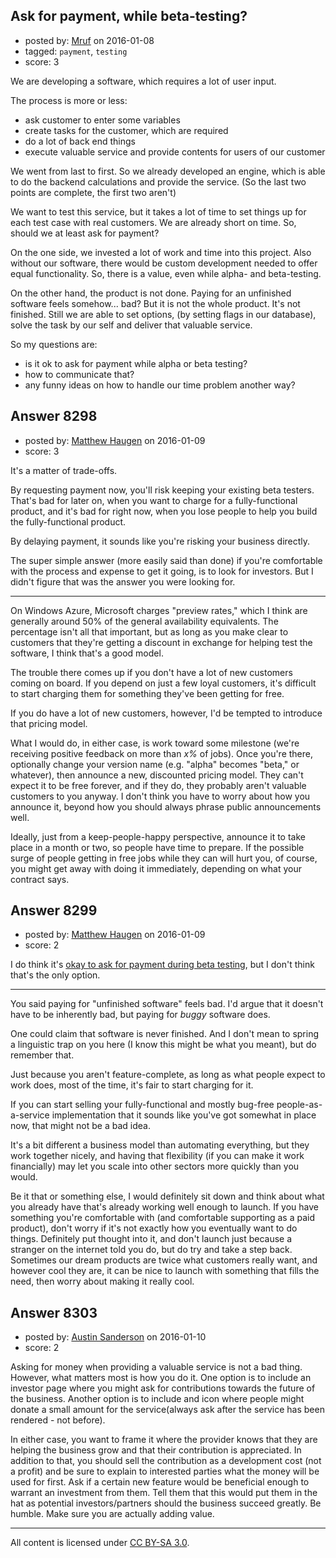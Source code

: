 ## Ask for payment, while beta-testing?

- posted by: [Mruf](https://stackexchange.com/users/3246202/mruf) on 2016-01-08
- tagged: `payment`, `testing`
- score: 3

We are developing a software, which requires a lot of user input. 

The process is more or less:

 - ask customer to enter some variables
 - create tasks for the customer, which are required
 - do a lot of back end things
 - execute valuable service and provide contents for users of our customer

We went from last to first. So we already developed an engine, which is able to do the backend calculations and provide the service. (So the last two points are complete, the first two aren't)

We want to test this service, but it takes a lot of time to set things up for each test case with real customers. We are already short on time. So, should we at least ask for payment?

On the one side, we invested a lot of work and time into this project. Also without our software, there would be custom development needed to offer equal functionality. So, there is a value, even while alpha- and beta-testing.

On the other hand, the product is not done. Paying for an unfinished software feels somehow... bad? But it is not the whole product. It's not finished. Still we are able to set options, (by setting flags in our database), solve the task by our self and deliver that valuable service.

So my questions are:

 - is it ok to ask for payment while alpha or beta testing?
 - how to communicate that?
 - any funny ideas on how to handle our time problem another way?


## Answer 8298

- posted by: [Matthew Haugen](https://stackexchange.com/users/1325646/matthew-haugen) on 2016-01-09
- score: 3

It's a matter of trade-offs.

By requesting payment now, you'll risk keeping your existing beta testers. That's bad for later on, when you want to charge for a fully-functional product, and it's bad for right now, when you lose people to help you build the fully-functional product.

By delaying payment, it sounds like you're risking your business directly.

The super simple answer (more easily said than done) if you're comfortable with the process and expense to get it going, is to look for investors. But I didn't figure that was the answer you were looking for.

----

On Windows Azure, Microsoft charges "preview rates," which I think are generally around 50% of the general availability equivalents. The percentage isn't all that important, but as long as you make clear to customers that they're getting a discount in exchange for helping test the software, I think that's a good model.

The trouble there comes up if you don't have a lot of new customers coming on board. If you depend on just a few loyal customers, it's difficult to start charging them for something they've been getting for free.

If you do have a lot of new customers, however, I'd be tempted to introduce that pricing model.

What I would do, in either case, is work toward some milestone (we're receiving positive feedback on more than *x%* of jobs). Once you're there, optionally change your version name (e.g. "alpha" becomes "beta," or whatever), then announce a new, discounted pricing model. They can't expect it to be free forever, and if they do, they probably aren't valuable customers to you anyway. I don't think you have to worry about how you announce it, beyond how you should always phrase public announcements well.

Ideally, just from a keep-people-happy perspective, announce it to take place in a month or two, so people have time to prepare. If the possible surge of people getting in free jobs while they can will hurt you, of course, you might get away with doing it immediately, depending on what your contract says.


## Answer 8299

- posted by: [Matthew Haugen](https://stackexchange.com/users/1325646/matthew-haugen) on 2016-01-09
- score: 2

I do think it's [okay to ask for payment during beta testing](https://startups.stackexchange.com/a/8298/59), but I don't think that's the only option.

---

You said paying for "unfinished software" feels bad. I'd argue that it doesn't have to be inherently bad, but paying for *buggy* software does.

One could claim that software is never finished. And I don't mean to spring a linguistic trap on you here (I know this might be what you meant), but do remember that.

Just because you aren't feature-complete, as long as what people expect to work does, most of the time, it's fair to start charging for it.

If you can start selling your fully-functional and mostly bug-free people-as-a-service implementation that it sounds like you've got somewhat in place now, that might not be a bad idea.

It's a bit different a business model than automating everything, but they work together nicely, and having that flexibility (if you can make it work financially) may let you scale into other sectors more quickly than you would.

Be it that or something else, I would definitely sit down and think about what you already have that's already working well enough to launch. If you have something you're comfortable with (and comfortable supporting as a paid product), don't worry if it's not exactly how you eventually want to do things. Definitely put thought into it, and don't launch just because a stranger on the internet told you do, but do try and take a step back. Sometimes our dream products are twice what customers really want, and however cool they are, it can be nice to launch with something that fills the need, then worry about making it really cool.


## Answer 8303

- posted by: [Austin Sanderson](https://stackexchange.com/users/6109645/austin-sanderson) on 2016-01-10
- score: 2

Asking for money when providing a valuable service is not a bad thing. However, what matters most is how you do it. One option is to include an investor page where you might ask for contributions towards the future of the business. Another option is to include and icon where people might donate a small amount for the service(always ask after the service has been rendered - not before). 

In either case, you want to frame it where the provider knows that they are helping the business grow and that their contribution is appreciated. In addition to that, you should sell the contribution as a development cost (not a profit) and be sure to explain to interested parties what the money will be used for first. Ask if a certain new feature would be beneficial enough to warrant an investment from them. Tell them that this would put them in the hat as potential investors/partners should the business succeed greatly. Be humble. Make sure you are actually adding value.



---

All content is licensed under [CC BY-SA 3.0](https://creativecommons.org/licenses/by-sa/3.0/).
